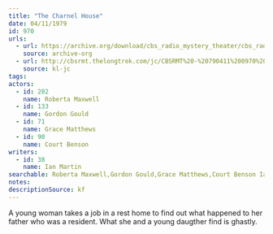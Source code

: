 ```yaml
---
title: "The Charnel House"
date: 04/11/1979
id: 970
urls: 
  - url: https://archive.org/download/cbs_radio_mystery_theater/cbs_radio_mystery_theater-0951-1000.zip/cbs_radio_mystery_theater-0951-1000%2Fcbsrmt_0970_the_charnel_house.mp3
    source: archive-org
  - url: http://cbsrmt.thelongtrek.com/jc/CBSRMT%20-%20790411%200970%20Charnel%20House%20vbr%20fb_jc.mp3
    source: kl-jc
tags: 
actors:  
  - id: 202
    name: Roberta Maxwell  
  - id: 133
    name: Gordon Gould  
  - id: 71
    name: Grace Matthews  
  - id: 90
    name: Court Benson
writers:  
  - id: 38
    name: Ian Martin
searchable: Roberta Maxwell,Gordon Gould,Grace Matthews,Court Benson Ian Martin
notes: 
descriptionSource: kf
---
```

A young woman takes a job in a rest home to find out what happened to her father who was a resident. What she and a young daugther find is ghastly.